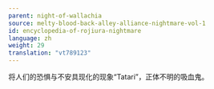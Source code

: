 ```yaml
---
parent: night-of-wallachia
source: melty-blood-back-alley-alliance-nightmare-vol-1
id: encyclopedia-of-rojiura-nightmare
language: zh
weight: 29
translation: "vt789123"
---
```


将人们的恐惧与不安具现化的现象“Tatari”，正体不明的吸血鬼。
